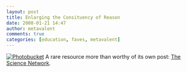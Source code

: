 ```yaml
---
layout: post
title: Enlarging the Consituency of Reason
date: 2008-01-21 14:47
author: metavalent
comments: true
categories: [education, faves, metavalent]
---
```

<a href="https://thesciencenetwork.org/" target="_blank"><img src="https://i141.photobucket.com/albums/r60/metavalent/beyond_belief.jpg" border="0" alt="Photobucket"/></a>
A rare resource more than worthy of its own post: <a href="https://thesciencenetwork.org/">The Science Network</a>.
